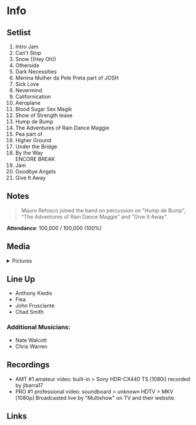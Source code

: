 # Info

## Setlist

1. Intro Jam
2. Can't Stop
3. Snow ((Hey Oh))
4. Otherside
5. Dark Necessities
6. Menina Mulher da Pele Preta part of JOSH
7. Sick Love
8. Nevermind
9. Californication
10. Aeroplane
11. Blood Sugar Sex Magik
12. Show of Strength tease
13. Hump de Bump
14. The Adventures of Rain Dance Maggie
15. Pea part of
16. Higher Ground
17. Under the Bridge
18. By the Way
<br> ENCORE BREAK
19. Jam
20. Goodbye Angels
21. Give It Away

## Notes

> Mauro Refosco joined the band on percussion on "Hump de Bump", "The Adventures of Rain Dance Maggie" and "Give It Away".

**Attendance**: 100,000 / 100,000 (100%)

## Media 

<details>
  <summary>Pictures</summary>
  <!--<img alt="Setlist" title="Setlist" src="_.jpg" height="200" />
  <img alt="Ticket" title="Ticket" src="_.jpg" height="200" />
  <img alt="Flyer" title="Flyer" src="_.jpg" height="200" />
  <img alt="Clipping" title="Clipping" src="_.jpg" height="200" />-->
</details>

## Line Up

* Anthony Kiedis
* Flea
* John Frusciante
* Chad Smith

### Additional Musicians:

* Nate Walcott  
* Chris Warren

## Recordings

* AMT #1 amateur video: built-in > Sony HDR-CX440 TS [1080i] recorded by jibarra17 
* PRO #1 professional video: soundboard > unknown HDTV > MKV [1080p] Broadcasted live by "Multishow" on TV and their website.

## Links
